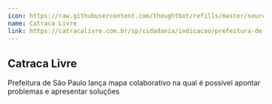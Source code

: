 ```yaml
---
icon: https://raw.githubusercontent.com/thoughtbot/refills/master/source/images/placeholder_logo_2.png
name: Catraca Livre
link: https://catracalivre.com.br/sp/cidadania/indicacao/prefeitura-de-sao-paulo-lanca-mapa-colaborativo-na-qual-e-possivel-apontar-problemas-e-apresentar-solucoes/
---
```


## Catraca Livre

Prefeitura de São Paulo lança mapa colaborativo na qual é possível apontar problemas e apresentar soluções
